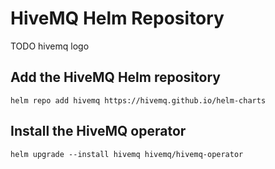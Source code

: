 # HiveMQ Helm Repository

TODO hivemq logo

## Add the HiveMQ Helm repository

```
helm repo add hivemq https://hivemq.github.io/helm-charts
```

## Install the HiveMQ operator

```
helm upgrade --install hivemq hivemq/hivemq-operator
```
